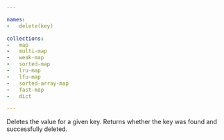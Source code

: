 ```yaml
---

names:
-   delete(key)

collections:
-   map
-   multi-map
-   weak-map
-   sorted-map
-   lru-map
-   lfu-map
-   sorted-array-map
-   fast-map
-   dict

---
```


Deletes the value for a given key.
Returns whether the key was found and successfully deleted.

